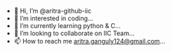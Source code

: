 - 👋 Hi, I’m @aritra-github-iic
- 👀 I’m interested in coding...
- 🌱 I’m currently learning python & C...
- 💞️ I’m looking to collaborate on IIC Team...
- 📫 How to reach me aritra.ganguly124@gmail.com...

<!---
aritra-github-iic/aritra-github-iic is a ✨ special ✨ repository because its `README.md` (this file) appears on your GitHub profile.
You can click the Preview link to take a look at your changes.
--->

